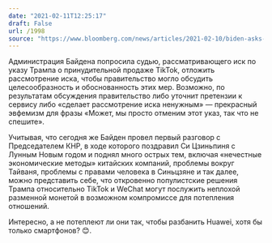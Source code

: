 ```yaml
---
date: "2021-02-11T12:25:17"
draft: False
url: /1998
source: "https://www.bloomberg.com/news/articles/2021-02-10/biden-asks-judge-to-put-tiktok-case-on-hold"
---
```


Администрация Байдена попросила судью, рассматривающего иск по указу Трампа о принудительной продаже TikTok, отложить рассмотрение иска, чтобы правительство могло обсудить целесообразность и обоснованность этих мер. Возможно, по результатам обсуждения правительство либо уточнит претензии к сервису либо «сделает рассмотрение иска ненужным» — прекрасный эвфемизм для фразы «Может, мы просто отменим этот указ, так что не спешите». 

Учитывая, что сегодня же Байден провел первый разговор с Председателем КНР, в ходе которого поздравил Си Цзиньпиня с Лунным Новым годом и поднял много острых тем, включая «нечестные экономические методы» китайских компаний, проблемы вокруг Тайваня, проблемы с правами человека в Синьцзяне и так далее, можно представить себе, что откровенно популистские решения Трампа относительно TikTok и WeChat могут послужить неплохой разменной монетой в возможном компромиссе для потепления отношений. 

Интересно, а не потеплеют ли они так, чтобы разбанить Huawei, хотя бы только смартфонов? 😊.
